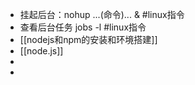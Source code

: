 - 挂起后台：nohup  ...(命令)... &  #linux指令
- 查看后台任务 jobs -l #linux指令
- [[nodejs和npm的安装和环境搭建]]
- [[node.js]]
-
-